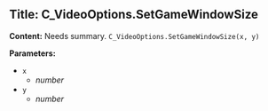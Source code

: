 ## Title: C_VideoOptions.SetGameWindowSize

**Content:**
Needs summary.
`C_VideoOptions.SetGameWindowSize(x, y)`

**Parameters:**
- `x`
  - *number*
- `y`
  - *number*